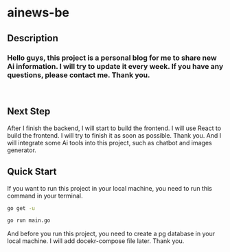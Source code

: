 # ainews-be

## Description

<h3>Hello guys, this project is a personal blog for me to share new Ai information. I will try to update it every week. If you have any questions, please contact me. Thank you.</h3>

<br>

## Next Step

After I finish the backend, I will start to build the frontend. I will use React to build the frontend. I will try to finish it as soon as possible. Thank you. And I will integrate some Ai tools into this project, such as chatbot and images generator. 

## Quick Start

If you want to run this project in your local machine, you need to run this command in your terminal.

```bash
go get -u 
```

```bash
go run main.go
```

And before you run this project, you need to create a pg database in your local machine. I will add docekr-compose file later. Thank you.
